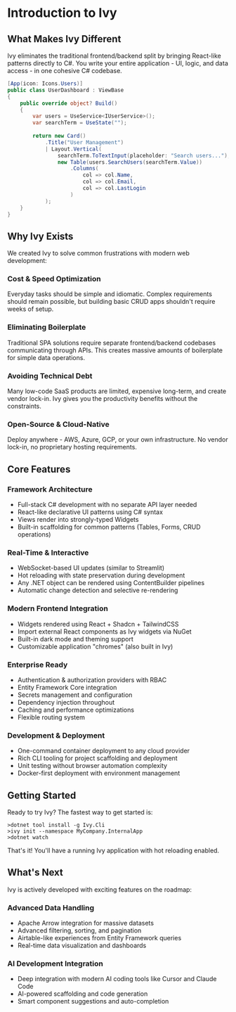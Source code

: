 # Introduction to Ivy

<Ingress Text="Ivy is a full-stack C# web framework that lets you build interactive data applications without the complexity of separate frontend/backend APIs. Think React patterns, but entirely in C#." />

<Embed Url="https://www.youtube.com/watch?v=pQKSQR9BfD8"/>

## What Makes Ivy Different

Ivy eliminates the traditional frontend/backend split by bringing React-like patterns directly to C#. You write your entire application - UI, logic, and data access - in one cohesive C# codebase.

```csharp
[App(icon: Icons.Users)]
public class UserDashboard : ViewBase
{
    public override object? Build()
    {
        var users = UseService<IUserService>();
        var searchTerm = UseState("");
        
        return new Card()
            .Title("User Management")
            | Layout.Vertical(
                searchTerm.ToTextInput(placeholder: "Search users..."),
                new Table(users.SearchUsers(searchTerm.Value))
                    .Columns(
                        col => col.Name,
                        col => col.Email,
                        col => col.LastLogin
                    )
            );
    }
}
```

## Why Ivy Exists

We created Ivy to solve common frustrations with modern web development:

### Cost & Speed Optimization

Everyday tasks should be simple and idiomatic. Complex requirements should remain possible, but building basic CRUD apps shouldn't require weeks of setup.

### Eliminating Boilerplate

Traditional SPA solutions require separate frontend/backend codebases communicating through APIs. This creates massive amounts of boilerplate for simple data operations.

### Avoiding Technical Debt

Many low-code SaaS products are limited, expensive long-term, and create vendor lock-in. Ivy gives you the productivity benefits without the constraints.

### Open-Source & Cloud-Native

Deploy anywhere - AWS, Azure, GCP, or your own infrastructure. No vendor lock-in, no proprietary hosting requirements.

## Core Features

### Framework Architecture

- Full-stack C# development with no separate API layer needed
- React-like declarative UI patterns using C# syntax
- Views render into strongly-typed Widgets
- Built-in scaffolding for common patterns (Tables, Forms, CRUD operations)

### Real-Time & Interactive

- WebSocket-based UI updates (similar to Streamlit)
- Hot reloading with state preservation during development
- Any .NET object can be rendered using ContentBuilder pipelines
- Automatic change detection and selective re-rendering

### Modern Frontend Integration

- Widgets rendered using React + Shadcn + TailwindCSS
- Import external React components as Ivy widgets via NuGet
- Built-in dark mode and theming support
- Customizable application "chromes" (also built in Ivy)

### Enterprise Ready

- Authentication & authorization providers with RBAC
- Entity Framework Core integration
- Secrets management and configuration
- Dependency injection throughout
- Caching and performance optimizations
- Flexible routing system

### Development & Deployment

- One-command container deployment to any cloud provider
- Rich CLI tooling for project scaffolding and deployment
- Unit testing without browser automation complexity
- Docker-first deployment with environment management

## Getting Started

Ready to try Ivy? The fastest way to get started is:

```terminal
>dotnet tool install -g Ivy.Cli
>ivy init --namespace MyCompany.InternalApp
>dotnet watch
```

That's it! You'll have a running Ivy application with hot reloading enabled.

## What's Next

Ivy is actively developed with exciting features on the roadmap:

### Advanced Data Handling

- Apache Arrow integration for massive datasets
- Advanced filtering, sorting, and pagination
- Airtable-like experiences from Entity Framework queries
- Real-time data visualization and dashboards

### AI Development Integration

- Deep integration with modern AI coding tools like Cursor and Claude Code
- AI-powered scaffolding and code generation
- Smart component suggestions and auto-completion
